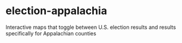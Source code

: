 # election-appalachia
Interactive maps that toggle between U.S. election results and results specifically for Appalachian counties
